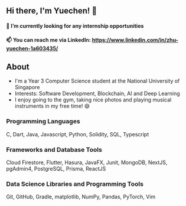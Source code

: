 ## Hi there, I'm Yuechen! 👋
#### 🔭 I’m currently looking for any internship opportunities
#### 📫 You can reach me via LinkedIn: https://www.linkedin.com/in/zhu-yuechen-1a603435/

## About
- I'm a Year 3 Computer Science student at the National University of Singapore
- Interests: Software Development, Blockchain, AI and Deep Learning
- I enjoy going to the gym, taking nice photos and playing musical instruments in my free time! 😄

### Programming Languages
C, Dart, Java, Javascript, Python, Solidity, SQL, Typescript
### Frameworks and Database Tools
Cloud Firestore, Flutter, Hasura, JavaFX, Junit, MongoDB, NextJS, pgAdmin4, PostgreSQL, Prisma, ReactJS
### Data Science Libraries and Programming Tools
Git, GitHub, Gradle, matplotlib, NumPy, Pandas, PyTorch, Vim

<!---[![Top Langs](https://github-readme-stats.vercel.app/api/top-langs/?username=yuechen2001&layout=compact)](https://github.com/anuraghazra/github-readme-stats)-->


<!--
**yuechen2001/yuechen2001** is a ✨ _special_ ✨ repository because its `README.md` (this file) appears on your GitHub profile.

Here are some ideas to get you started:

- 🔭 I’m currently working on ...
- 🌱 I’m currently learning ...
- 👯 I’m looking to collaborate on ...
- 🤔 I’m looking for help with ...
- 💬 Ask me about ...
- 📫 How to reach me: ...
- 😄 Pronouns: ...
- ⚡ Fun fact: ...
-->
